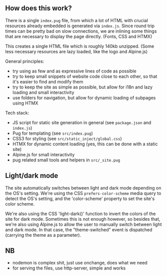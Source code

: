 ## How does this work?

There is a single `index.pug` file, from which a lot of HTML with crucial resources
already embedded is generated via `index.js`.
Since round trip times can be pretty bad on slow connections, we are inlining some
things that are necessary to display the page directly. (Fonts, CSS and HTMX)

This creates a single HTML file which is roughly 140kb unzipped.
(Some less necessary resources are lazy loaded, like the logo and Alpine.js)

General principles:

- try using as few and as expressive lines of code as possible
- try to keep small snippets of website code close to each other, so that it's easier to find and modify them
- try to keep the site as simple as possible, but allow for i18n and lazy loading and small interactivity
- use folders for navigation, but allow for dynamic loading of subpages using HTMX

Tech stack:

- JS script for static site generation in general (see `package.json` and `index.js`)
- Pug for templating (see `src/index.pug`)
- CSS3 for styling (see `src/static_inject/global.css`)
- HTMX for dynamic content loading (yes, this can be done with a static site)
- Alpine.js for small interactivity
- pug related small tools and helpers in `src/_site.pug`

## Light/dark mode

The site automatically switches between light and dark mode depending on the OS's setting.
We're using the CSS `prefers-color-scheme` media query to detect the OS's setting, and 
the 'color-scheme' property to set the site's color scheme.

We're also using the CSS 'light-dark()' function to invert the colors of the site for dark mode.
Sometimes this is not enough however, so besides that, we're also using Alpine.js to allow the
user to manually switch between light and dark mode.
In that case, the "theme-switched" event is dispatched (carrying the theme as a parameter).

## NB

- nodemon is complex shit, just use onchange, does what we need
- for serving the files, use http-server, simple and works
